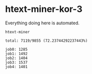 # htext-miner-kor-3

Everything doing here is automated.

```
htext-miner

total: 7119/9855 (72.23744292237443%)

job0: 1285
job1: 1492
job2: 1404
job3: 1537
job4: 1401
```